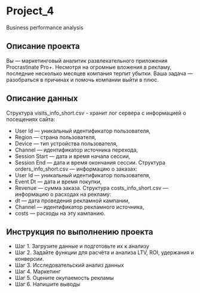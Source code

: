 # Project_4
Business performance analysis
## Описание проекта
Вы — маркетинговый аналитик развлекательного приложения Procrastinate Pro+. Несмотря на огромные вложения в рекламу, последние несколько месяцев компания терпит убытки. Ваша задача — разобраться в причинах и помочь компании выйти в плюс.
## Описание данных
Структура visits_info_short.csv - хранит лог сервера с информацией о посещениях сайта:
- User Id — уникальный идентификатор пользователя,
- Region — страна пользователя,
- Device — тип устройства пользователя,
- Channel — идентификатор источника перехода,
- Session Start — дата и время начала сессии,
- Session End — дата и время окончания сессии.
Структура orders_info_short.csv — информацию о заказах:
- User Id — уникальный идентификатор пользователя,
- Event Dt — дата и время покупки,
- Revenue — сумма заказа.
Структура costs_info_short.csv — информацию о расходах на рекламу:
- dt — дата проведения рекламной кампании,
- Channel — идентификатор рекламного источника,
- costs — расходы на эту кампанию.
## Инструкция по выполнению проекта
- Шаг 1. Загрузите данные и подготовьте их к анализу
- Шаг 2. Задайте функции для расчёта и анализа LTV, ROI, удержания и конверсии.
- Шаг 3. Исследовательский анализ данных
- Шаг 4. Маркетинг
- Шаг 5. Оцените окупаемость рекламы
- Шаг 6. Напишите выводы
